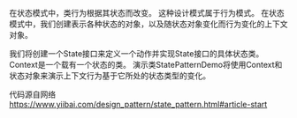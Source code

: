 在状态模式中，类行为根据其状态而改变。 这种设计模式属于行为模式。
在状态模式中，我们创建表示各种状态的对象，以及随状态对象变化而行为变化的上下文对象。

我们将创建一个State接口来定义一个动作并实现State接口的具体状态类。
Context是一个载有一个状态的类。
演示类StatePatternDemo将使用Context和状态对象来演示上下文行为基于它所处的状态类型的变化。

代码源自网络
https://www.yiibai.com/design_pattern/state_pattern.html#article-start
